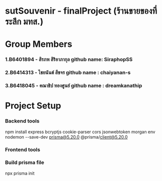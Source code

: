 # sutSouvenir - finalProject (ร้านขายของที่ระลึก มทส.)
# Group Members
  ### 1.B6401894 - สิรภพ สิริอาภากุล       github name: SiraphopSS
  ### 2.B6414313 - ไชยนันต์ สีขจร         github name : chaiyanan-s
  ### 3.B6418045 - คณาธิป ทองศูนย์       github name : dreamkanathip
# Project Setup

### Backend tools
npm install express bcryptjs cookie-parser cors jsonwebtoken morgan env nodemon --save-dev prisma@5.20.0 @prisma/client@5.20.0

### Frontend tools

### Build prisma file
npx prisma init

